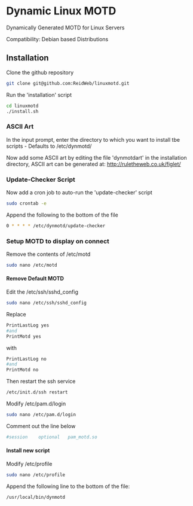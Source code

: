 Dynamic Linux MOTD
=========

Dynamically Generated MOTD for Linux Servers 

Compatibility: Debian based Distributions

## Installation

Clone the github repository
```bash
git clone git@github.com:ReidWeb/linuxmotd.git
```
Run the 'installation' script
```bash
cd linuxmotd
./install.sh
```

### ASCII Art

In the input prompt, enter the directory to which you want to install tbe scripts - Defaults to /etc/dynmotd/

Now add some ASCII art by editing the file 'dynmotdart' in the installation directory, ASCII art can be generated at:
http://ruletheweb.co.uk/figlet/

### Update-Checker Script

Now add a cron job to auto-run the 'update-checker' script
```bash
sudo crontab -e
```
Append the following to the bottom of the file
```bash
0 * * * * /etc/dynmotd/update-checker
```

### Setup MOTD to display on connect

Remove the contents of /etc/motd
```bash
sudo nano /etc/motd
```

#### Remove Default MOTD
Edit the /etc/ssh/sshd_config 
```bash
sudo nano /etc/ssh/sshd_config  
```
Replace 
```bash
PrintLastLog yes
#and
PrintMotd yes
```
with
```bash
PrintLastLog no
#and
PrintMotd no
```
Then restart the ssh service
```bash
/etc/init.d/ssh restart
```
Modify /etc/pam.d/login
```bash
sudo nano /etc/pam.d/login
```
Comment out the line below
```bash
#session    optional   pam_motd.so
```

#### Install new script

Modify /etc/profile
```bash
sudo nano /etc/profile
```
Append the following line to the bottom of the file:
```bash
/usr/local/bin/dynmotd
```
